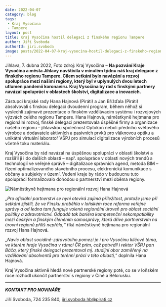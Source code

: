 ```yaml
---
date: 2022-04-07
category: blog
tags:
 - Kraj Vysočina
 - Tampere
layout: post
title: Kraj Vysočina hostil delegaci z finského regionu Tampere
author: Jiří Svoboda
authorId: jiri.svoboda
image: posts/2022-04-07-kraj-vysocina-hostil-delegaci-z-finskeho-regionu-tampere.jpg
---
```


Jihlava, 7. dubna 2022, Foto zdroj: Kraj Vysočina – **Na pozvání Kraje Vysočina a města Jihlavy navštívila v minulém týdnu náš kraj delegace z finského regionu Tampere. Cílem setkání bylo navázání a rozvoj spolupráce mezi našimi regiony, který byl v uplynulých dvou letech utlumen pandemií koronaviru. Kraj Vysočina by rád s finskými partnery navázal spolupráci v oblastech školství, digitalizace a inovacích.**

Zástupci krajské rady Hana Hajnová (Piráti) a Jan Břížďala (Piráti) absolvovali s finskou delegací dvoudenní program, během něhož si vyslechli zajímavé prezentace o finském vzdělávacím systému i rozvojových výzvách celého regionu Tampere. Hana Hajnová, náměstkyně hejtmana pro regionální rozvoj, finské delegaci prezentovala úspěšné firmy a organizace našeho regionu – jihlavskou společnost Optokon neboli předního světového výrobce a dodavatele aktivních a pasivních prvků pro vláknovou optiku a unikátní virtuální laboratoř VŠPJ pro simulaci digitalizace výrobních procesů včetně toku materiálu.

Kraj Vysočina by rád navázal na úspěšnou spolupráci v oblasti školství a rozšířil ji i do dalších oblastí – např. spolupráce v oblasti nových trendů a technologií ve veřejné správě – digitalizace správních agend, metoda BIM – řízení optimalizovaného stavebního procesu, elektronická komunikace s občany a subjekty v území. Vedení kraje by rádo v budoucnu tuto spolupráci formalizovalo dohodou o partnerství mezi oběma regiony.

![Náměstkyně hejtmana pro regionální rozvoj Hana Hajnová](https://a.pirati.cz/vysocina/img/posts/2022-04-07-kraj-vysocina-hostil-delegaci-z-finskeho-regionu-tampere-optokon.jpg)

*„Pro oficiální partnerství se nyní otevírá zajímá příležitost, protože jsme při setkání zjistili, že ve Finsku proběhla v loňském roce reforma veřejné správy a od ledna tam funguje volená regionální úroveň pro oblast sociální politiky a zdravotnictví. Odpadá tak bariéra kompetenční nekompatibility mezi českým a finským členěním samosprávy, která dříve partnerstvím na úrovni regionů příliš nepřála,“* říká náměstkyně hejtmana pro regionální rozvoj Hana Hajnová.

*„Navíc oblast sociálně-zdravotního pomezí je i pro Vysočinu klíčové téma, ve kterém hraje Vysočina v rámci ČR prim, což potvrdil i rektor VŠPJ pan Báča, který finské delegaci prezentoval mj. studijní obor zaměřený na vzdělávání absolventů pro terénní práci v této oblasti,“* doplnila Hana Hajnová.

Kraj Vysočina aktivně hledá nové partnerské regiony poté, co se v loňském roce rozhodl ukončit partnerství s regiony v Číně a Bělorusku.

---

***KONTAKT PRO NOVINÁŘE*** 

Jiří Svoboda, 724 235 840, <jiri.svoboda.hb@pirati.cz>

